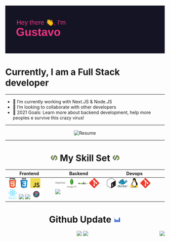 ![hey there, i am gustavo](./Images/Header.png)
# Currently, I am a Full Stack developer
---
- 🔭 I’m currently working with Next.JS & Node.JS
-  🤝 I’m looking to collaborate with other developers
- 🥅 2021 Goals: Learn more about backend development, help more peoples e survive this crazy virus!
---
<center  >
    <img height="120" align="center" src="https://i.giphy.com/media/Sqlj82Xy4eZKSU9iVM/giphy.gif" alt="Resume" />
</center >

---

<center>
    <h1>
    <img src="./Images/code.gif" 
    width="24"
    /> My Skill Set <img src="./Images/code.gif" 
    width="24"
    />
    </h1>
</center>

<table>
    <thead>
        <th>Frontend</th>
        <th>Backend</th>
        <th>Devops</th>
    </thead>
    <tbody>
        <td valign="top" width="30%">
            <img src="./Images/Icons/Frontend/Html.svg" 
            width="32"
            />
            <img src="./Images/Icons/Frontend/Css.svg" 
            width="32"
            />
            <img src="./Images/Icons/Frontend/Javascript.svg" 
            width="32"
            />
            <img src="./Images/Icons/Frontend/React.svg" 
            width="32"
            />
            <img src="https://cdn.svgporn.com/logos/nextjs.svg" 
            width="32"
            />
            <img src="https://styled-components.com/icon.png" 
            width="32"
            >
            <img src="./Images/Icons/Frontend/Figma.svg" 
            width="32"> 
        </td>
        <td valign="top" width="32%">
            <img src="./Images/Icons/Backend/Express.svg" 
            width="32"
            />
            <img src="./Images/Icons/Backend/MongoDB.svg" 
            width="32"
            />
            <img src="./Images/Icons/Backend/Node.svg" 
            width="32"
            />
            <img src="./Images/Icons/Git.svg" 
            width="32"
            />
            <img src="https://cdn.svgporn.com/logos/mocha.svg" 
            width="32"
            />
        </td>
        <td valign="top" >
            <img src="./Images/Icons/DevOps/Bash.svg" 
            width="32"
            />
            <img src="./Images/Icons/DevOps/Docker.svg" 
            width="32"
            />
            <img src="./Images/Icons/DevOps/Linux.svg" 
            width="32"
            />
            <img src="./Images/Icons/Git.svg" 
            width="32"
            />
        </td>
    </tbody>
</table>

<center>
    <h1>Github Update <img src="./Images/chart.gif" width="24"> </h1>
    <img src="https://github-readme-stats.vercel.app/api?username=Gustavo-Henrique-br&theme=radical&show_icons=true">
    <img align="right" src="https://github-readme-stats.vercel.app/api/top-langs/?username=anuraghazra&layout=compact&theme=radical">
    <img src="https://github-readme-stats.vercel.app/api/wakatime?username=willianrod&theme=radical">
</center>
